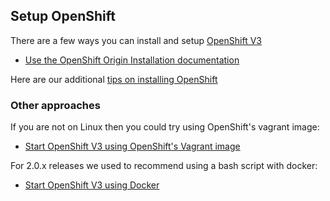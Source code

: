 ## Setup OpenShift

There are a few ways you can install and setup [OpenShift V3](http://www.openshift.org/)

* [Use the OpenShift Origin Installation documentation](http://docs.openshift.org/latest/getting_started/dev_get_started/installation.html)

Here are our additional [tips on installing OpenShift](openShiftInstall.html)

### Other approaches

If you are not on Linux then you could try using OpenShift's vagrant image:

* [Start OpenShift V3 using OpenShift's Vagrant image](openShiftVagrant.html)

For 2.0.x releases we used to recommend using a bash script with docker:

* [Start OpenShift V3 using Docker](openShiftDocker.html)


